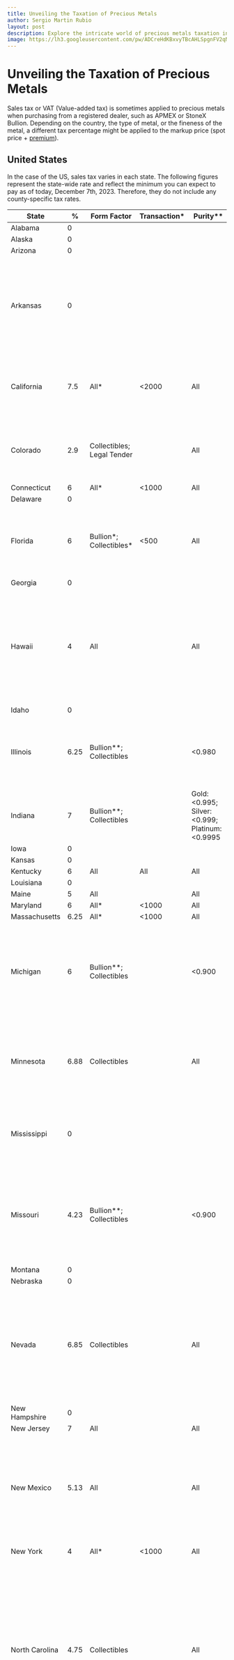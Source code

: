 ```yaml
---
title: Unveiling the Taxation of Precious Metals
author: Sergio Martin Rubio
layout: post
description: Explore the intricate world of precious metals taxation in this comprehensive article. Discover how sales tax or VAT impacts purchases of gold, silver, and platinum globally. From varying rates in the US to VAT intricacies across Europe and exemptions in Australia and Canada, learn how different countries handle taxes on investment-grade metals.
image: https://lh3.googleusercontent.com/pw/ADCreHdKBxvyTBcAHLSpgnFV2qNCQiijW3TVJbXRUabV0uEivvm3ZaFWXxUjQqlwhPZvVIDEGdcSb3u6b6fdg3RRfy0nbpR3tvOWDcgVHKqJ1-HGIHeB1FJJJd10Uobwhf5gdy4li7XHEA85v_P13pEDWSOa=w2044-h1362-s-no?authuser=0
---
```


# Unveiling the Taxation of Precious Metals

Sales tax or VAT (Value-added tax) is sometimes applied to precious metals when purchasing from a registered dealer, such as APMEX or StoneX Bullion. Depending on the country, the type of metal, or the fineness of the metal, a different tax percentage might be applied to the markup price (spot price + [premium](https://preciousmetalsmanager.com/blog/understanding-precious-metals-premium/)).

## United States

In the case of the US, sales tax varies in each state. The following figures represent the state-wide rate and reflect the minimum you can expect to pay as of today, December 7th, 2023. Therefore, they do not include any county-specific tax rates.

| State          | %    | Form Factor                           | Transaction* | Purity**                                                           | Comment***                                                                                                                                                                                                                                            |
| -------------- | ---- | ------------------------------------- | ------------ | ------------------------------------------------------------------ | ----------------------------------------------------------------------------------------------------------------------------------------------------------------------------------------------------------------------------------------------------- |
| Alabama        | 0    |                                       |              |                                                                    |                                                                                                                                                                                                                                                       |
| Alaska         | 0    |                                       |              |                                                                    |                                                                                                                                                                                                                                                       |
| Arizona        | 0    |                                       |              |                                                                    |                                                                                                                                                                                                                                                       |
| Arkansas       | 0    |                                       |              |                                                                    | No sales tax on bullion since May 3 2021 (SB336). Gold and silver were approved as legal tender [(HB1718) on 2023/03/30](https://www.arkleg.state.ar.us/Home/FTPDocument?path=%2FBills%2F2023R%2FPublic%2FHB1718.pdf)                                 |
| California     | 7.5  | All*                                  | <2000        | All                                                                | [Tax Information Bulletin, Publication 388, December 2022](https://www.cdtfa.ca.gov/taxes-and-fees/dec22tib.pdf)                                                                                                                                      |
| Colorado       | 2.9  | Collectibles; Legal Tender            |              | All                                                                | Sales tax only on collectibles or numismatic  [Section 39-26-706(4), C.R.S.](https://leg.colorado.gov/sites/default/files/2021_te22_precious_metal_bullion_and_coin_exemption.pdf)                                                                    |
| Connecticut    | 6    | All*                                  | <1000        | All                                                                |                                                                                                                                                                                                                                                       |
| Delaware       | 0    |                                       |              |                                                                    |                                                                                                                                                                                                                                                       |
| Florida        | 6    | Bullion*; Collectibles\*              | <500         | All                                                                | US bullion; numismatic coins or currency that are legal tender are exempt [§212.05(1)](https://www.flsenate.gov/Laws/Statutes/2021/212.05)                                                                                                            |
| Georgia        | 0    |                                       |              |                                                                    |                                                                                                                                                                                                                                                       |
| Hawaii         | 4    | All                                   |              | All                                                                | Hawaii does not have a sales tax but rather a GET or a General Excise Tax that is applied to the business which is often added to the purchase price                                                                                                  |
| Idaho          | 0    |                                       |              |                                                                    |                                                                                                                                                                                                                                                       |
| Illinois       | 6.25 | Bullion**; Collectibles               |              | <0.980                                                             | No sales tax on US or foreign legal tender or high purity bullion [86 Chap 1 Ill Adm Code §130.120(aa)](https://www.ilga.gov/commission/jcar/admincode/086/086001300A01200R.html)                                                                     |
| Indiana        | 7    | Bullion**; Collectibles               |              | Gold: <0.995; Silver: <0.999; Platinum: <0.9995                    | No tax on legal tender and high-purity bullion  [IC 6-2.5-5-47](https://www.in.gov/dor/files/reference/sib50.pdf)                                                                                                                                     |
| Iowa           | 0    |                                       |              |                                                                    |                                                                                                                                                                                                                                                       |
| Kansas         | 0    |                                       |              |                                                                    |                                                                                                                                                                                                                                                       |
| Kentucky       | 6    | All                                   | All          | All                                                                |                                                                                                                                                                                                                                                       |
| Louisiana      | 0    |                                       |              |                                                                    |                                                                                                                                                                                                                                                       |
| Maine          | 5    | All                                   |              | All                                                                |                                                                                                                                                                                                                                                       |
| Maryland       | 6    | All*                                  | <1000        | All                                                                |                                                                                                                                                                                                                                                       |
| Massachusetts  | 6.25 | All*                                  | <1000        | All                                                                |                                                                                                                                                                                                                                                       |
| Michigan       | 6    | Bullion**; Collectibles               |              | <0.900                                                             | No sales tax on high-purity bullion and legal tender with a market value greater than the face value of the coin [Act 173 of 2004 §4s](https://www.legislature.mi.gov/(S(nrbuqu4vxl501ntvfqemdqd0))/mileg.aspx?page=getObject&objectName=mcl-205-54s) |
| Minnesota      | 6.88 | Collectibles                          |              | All                                                                | Bullion and legal tender are exempt since June 20, 2021 [Analysis of H.F 2481 (Olson) / S.F. 2419 (Rosen)](https://www.revenue.state.mn.us/sites/default/files/2021-05/hf2481%28sf2419%29_1%20bullion%20coins.pdf)                                    |
| Mississippi    | 0    |                                       |              |                                                                    | Coins, currency and bullion are excempt since July 1, 2023 [Senate Bill 2862](https://billstatus.ls.state.ms.us/documents/2023/html/SB/2800-2899/SB2862SG.htm)                                                                                        |
| Missouri       | 4.23 | Bullion**; Collectibles               |              | <0.900                                                             | No sales tax on high-purity bullion and legal tender with market value greater than the face value of the coin [STATUTE 144.815](https://www.revisor.mo.gov/main/OneSection.aspx?section=144.815)                                                     |
| Montana        | 0    |                                       |              |                                                                    |                                                                                                                                                                                                                                                       |
| Nebraska       | 0    |                                       |              |                                                                    |                                                                                                                                                                                                                                                       |
| Nevada         | 6.85 | Collectibles                          |              | All                                                                | Bullion is not taxable when is used as a medium of exchange. Non bullion legal tender coins are taxable if the price exceeds the face value of the coin by 50%                                                                                        |
| New Hampshire  | 0    |                                       |              |                                                                    |                                                                                                                                                                                                                                                       |
| New Jersey     | 7    | All                                   |              | All                                                                |                                                                                                                                                                                                                                                       |
| New Mexico     | 5.13 | All                                   |              | All                                                                | New Mexico does not have a sales tax instead it has a “gross receipts tax” that is usually passed onto the consumer by adding it to the selling price                                                                                                 |
| New York       | 4    | All*                                  | <1000        | All                                                                | [Tax Law, § 1115(a)(27)](https://newyork.public.law/laws/n.y._tax_law_section_1115)                                                                                                                                                                   |
| North Carolina | 4.75 | Collectibles                          |              | All                                                                | No sales tax on numismatic coins or legal tender coins when market value is greater than their nominal value. No sales tax on bullion sold for investment and according to their metal content § 105-164.13(69)                                       |
| North Dakota   | 5    | Bullion**; Collectibles               |              | <0.999                                                             | No sales tax on high-purity bullion and legal tender [NDCC 57-39.2-04](https://www.ndlegis.gov/cencode/t57c39-2.pdf#nameddest=57-39p2-04)(31)                                                                                                         |
| Ohio           | 5.75 | Bullion**; Collectibles; Legal Tender |              | Gold: <0.995; Silver: <0.999; Platinum: <0.9995; Palladium: <99995 | High purity bullion is exempt since July 1 2021                                                                                                                                                                                                       |
| Oklahoma       | 0    |                                       |              |                                                                    |                                                                                                                                                                                                                                                       |
| Oregon         | 0    |                                       |              |                                                                    |                                                                                                                                                                                                                                                       |
| Pennsylvania   | 6    | Collectibles                          |              | All                                                                | Bullion sold according to its metal content is exempt. Numismatic coins or legal tender with a market value greater than their face value is exempt [1971 Act 2 Part III §204(65)](https://www.legis.state.pa.us/WU01/LI/LI/US/PDF/1971/0/0002..PDF)  |
| Rhode Island   | 7    | Collectibles                          |              | All                                                                | Tax applies only to metal bullion for industrial professional or artistic uses [RIGL 44-18-30(24) and (43)  ](http://webserver.rilin.state.ri.us/Statutes/TITLE44/44-18/44-18-30.HTM)                                                                 |
| South Carolina | 6    | Collectibles                          |              | All                                                                | Bullion valued by its metal content and legal tender coins are exempt [SC Code Section 12-36-2120 (70)](https://www.scstatehouse.gov/code/t12c036.php)                                                                                                |
| South Dakota   | 4.5  |                                       |              | <0.999                                                             | High purity bullion and legal tender coins are exempt 57-39.2-04(31)                                                                                                                                                                                  |
| Tennessee      | 0    |                                       |              |                                                                    |                                                                                                                                                                                                                                                       |
| Texas          | 0    |                                       |              |                                                                    |                                                                                                                                                                                                                                                       |
| Utah           | 4.75 |                                       |              | <0.500                                                             | [59-12-104](https://le.utah.gov/xcode/Title59/Chapter12/59-12-S104.html)                                                                                                                                                                              |
| Vermont        | 6    | All                                   |              | All                                                                |                                                                                                                                                                                                                                                       |
| Virginia       | 5.3  | Bullion (Palladium)                   |              | All                                                                | All metals except for palladium are exempt House Bill 936 amends §58.1-609.1 of the Code of Virginia                                                                                                                                                  |
| Washington     | 7.5  | Collectibles                          |              | All                                                                | Tax only applies to collectibles [WAC 458-20-248](https://apps.leg.wa.gov/WAC/default.aspx?cite=458-20-248)                                                                                                                                           |
| West Virginia  | 6    | Collectibles                          |              | All                                                                | Tax only applies to collectibles [§11-15-9r](https://code.wvlegislature.gov/11-15-9R/)                                                                                                                                                                |
| Wisconsin      | 5    | All                                   |              | All                                                                |                                                                                                                                                                                                                                                       |
| Wyoming        | 0    |                                       |              |                                                                    | [W.S. 39-15-101(a)(xxxi)](https://wyoleg.gov/statutes/compress/title39.pdf)                                                                                                                                                                           |


## Europe

In the European Union, instead of sales tax, it is named VAT (Value-added tax). Countries in the European Union always apply VAT to silver, which can range from 19% to 25%. However, there are countries in Europe, like Switzerland, where the VAT on silver is 7.7%, and in Norway, coins are VAT exempt. Norway is also part of the EEA, making it easier to move goods to the European Union. However, delivering silver to your country within the EU could still be subject to tax upon receiving it. In the UK, which is not part of the European Union anymore, the VAT is 20% on silver.

Fortunately, in the European Union and the [UK](https://www.gov.uk/guidance/gold-acquisitions-imports-investments-and-vat-notice-70121#sect2) or Switzerland, investment-grade gold bullion is exempt from VAT as it is considered an investment asset.

## Australia

As of January 2022, in Australia, investment-grade gold and silver bullion, meeting specific purity requirements, are [exempt from Goods and Services Tax (GST)](https://www.ato.gov.au/businesses-and-organisations/gst-excise-and-indirect-taxes/gst/when-to-charge-gst-and-when-not-to/gst-free-sales), as outlined in the [Goods and Services Tax Ruling GSTR 2003/10](https://www.ato.gov.au/law/view/pdf/pbr/gstr2003-010.pdf). Precious metals meeting the following purity criteria are considered exempt:

- gold (in an investment form) of at least 99.5% fineness
- silver (in an investment form) of at least 99.9% fineness
- platinum (in an investment form) of at least 99% fineness

## Canada

In Canada, most precious metals are exempt from GST (Goods and Services Tax), HST (Harmonized Sales Tax), and PST (Provincial Sales Tax) when they are in the form of a bar, ingot, coin, or wafer and possess a purity level of 0.995 for Gold and Platinum, and 0.999 for silver, as outlined in [GST/HST memorandum 17.1](https://www.canada.ca/en/revenue-agency/services/forms-publications/publications/17-1/definition-financial-instrument.html). Any other gold, silver, or platinum not meeting these criteria is taxable at either 7% or 15%.

Photo by <a href="https://unsplash.com/@kylejglenn?utm_content=creditCopyText&utm_medium=referral&utm_source=unsplash">Kyle Glenn</a> on <a href="https://unsplash.com/photos/desk-globe-on-table-nXt5HtLmlgE?utm_content=creditCopyText&utm_medium=referral&utm_source=unsplash">Unsplash</a>
  
## Effortless Sales Tax and VAT Tracking with the Precious Metals Manager iOS App

You can start using the Precious Metals Manager iOS app to monitor your bullion, specify sales tax and VAT, and gain insights into your tax expenses over time.

Tax details are presented at various levels:

### At the item level

<img class="rounded mx-auto d-block" src="https://lh3.googleusercontent.com/pw/ABLVV87GiV7K9zB9xPhRtbtFDu_sKfISKqFCyCvSJxtjnhyWFHnvCe954iUhnE1Y_RG-DylverbGCfy8ch3X1x-VC7SxH4NUknhd9szLFLniIC5SpjzacVdMJCc1PpaXhl97r_oowq7H_5JYiGjqpBgLp1Dl=w922-h2000-s-no?authuser=0" alt="Item Tax" width="200"/>

### At the order level

<img class="rounded mx-auto d-block" src="https://lh3.googleusercontent.com/pw/ABLVV86zKu14HY3iszlySyBNCQHtUCoeprXWJFoiDbJDa73ditsGzopmmRjh7Hc8db908Iexzha8RI5T8hn7DDLUoR2ZP2QQK6bp8aCJ6yOvq-lxNNywM0ClkVd3ULnZfcrKzX--fW5_azBRsTWIHnK-kQkS=w922-h2000-s-no?authuser=0" alt="Order Tax" width="200"/>

### The total for each metal

<img class="rounded mx-auto d-block" src="https://lh3.googleusercontent.com/pw/ABLVV86vkBs11NDxa-w9mkQjWRaiC422uv0mdr2MWtwn_szQDBzLm36Yx0LGqwR7qSz8PGlzbvJgqopctFG2YeiBPNuvGJUEASlya7wJOViw5pMXvg3nx9FEThXWfKGHtIMzzitDxh8G6ApBj4LiT-mBSgTx=w922-h2000-s-no?authuser=0" alt="Metal Tax" width="200"/>

### For your entire portfolio

<img class="rounded mx-auto d-block" src="https://lh3.googleusercontent.com/pw/ABLVV86oYVtmkXxwWtkkfJaiqoqYUwQOGvbWEP9bPR7s7_Ajnx3V6xWzkZ9Tb68E9jCw3VtqizJWOL0sA7bL_03JO5cdzEffSo-um4WHLiOliaq1mcwVoDDz_I5HayxdVc1ZMvcKu14p4xSaV6jBhNF7FW2B=w922-h2000-s-no?authuser=0" alt="All Metals Tax" width="200"/>
